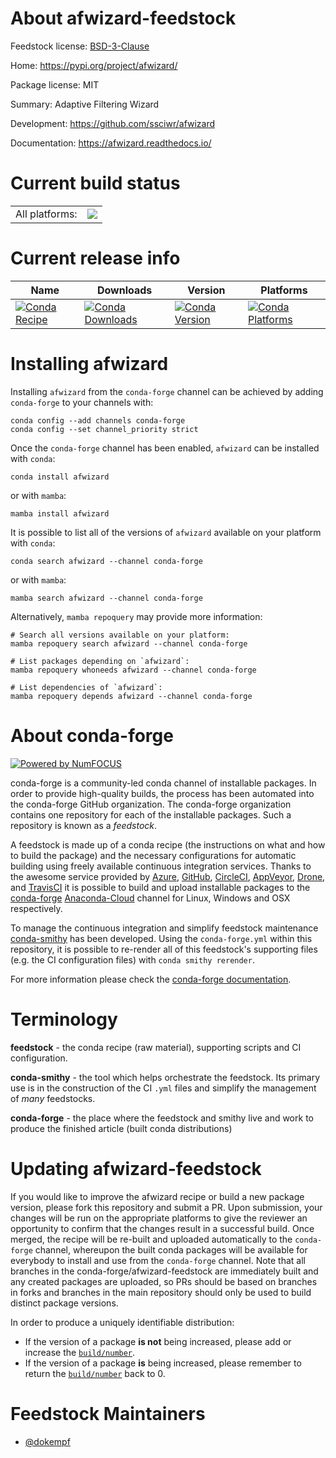 About afwizard-feedstock
========================

Feedstock license: [BSD-3-Clause](https://github.com/conda-forge/afwizard-feedstock/blob/main/LICENSE.txt)

Home: https://pypi.org/project/afwizard/

Package license: MIT

Summary: Adaptive Filtering Wizard

Development: https://github.com/ssciwr/afwizard

Documentation: https://afwizard.readthedocs.io/

Current build status
====================


<table><tr><td>All platforms:</td>
    <td>
      <a href="https://dev.azure.com/conda-forge/feedstock-builds/_build/latest?definitionId=16423&branchName=main">
        <img src="https://dev.azure.com/conda-forge/feedstock-builds/_apis/build/status/afwizard-feedstock?branchName=main">
      </a>
    </td>
  </tr>
</table>

Current release info
====================

| Name | Downloads | Version | Platforms |
| --- | --- | --- | --- |
| [![Conda Recipe](https://img.shields.io/badge/recipe-afwizard-green.svg)](https://anaconda.org/conda-forge/afwizard) | [![Conda Downloads](https://img.shields.io/conda/dn/conda-forge/afwizard.svg)](https://anaconda.org/conda-forge/afwizard) | [![Conda Version](https://img.shields.io/conda/vn/conda-forge/afwizard.svg)](https://anaconda.org/conda-forge/afwizard) | [![Conda Platforms](https://img.shields.io/conda/pn/conda-forge/afwizard.svg)](https://anaconda.org/conda-forge/afwizard) |

Installing afwizard
===================

Installing `afwizard` from the `conda-forge` channel can be achieved by adding `conda-forge` to your channels with:

```
conda config --add channels conda-forge
conda config --set channel_priority strict
```

Once the `conda-forge` channel has been enabled, `afwizard` can be installed with `conda`:

```
conda install afwizard
```

or with `mamba`:

```
mamba install afwizard
```

It is possible to list all of the versions of `afwizard` available on your platform with `conda`:

```
conda search afwizard --channel conda-forge
```

or with `mamba`:

```
mamba search afwizard --channel conda-forge
```

Alternatively, `mamba repoquery` may provide more information:

```
# Search all versions available on your platform:
mamba repoquery search afwizard --channel conda-forge

# List packages depending on `afwizard`:
mamba repoquery whoneeds afwizard --channel conda-forge

# List dependencies of `afwizard`:
mamba repoquery depends afwizard --channel conda-forge
```


About conda-forge
=================

[![Powered by
NumFOCUS](https://img.shields.io/badge/powered%20by-NumFOCUS-orange.svg?style=flat&colorA=E1523D&colorB=007D8A)](https://numfocus.org)

conda-forge is a community-led conda channel of installable packages.
In order to provide high-quality builds, the process has been automated into the
conda-forge GitHub organization. The conda-forge organization contains one repository
for each of the installable packages. Such a repository is known as a *feedstock*.

A feedstock is made up of a conda recipe (the instructions on what and how to build
the package) and the necessary configurations for automatic building using freely
available continuous integration services. Thanks to the awesome service provided by
[Azure](https://azure.microsoft.com/en-us/services/devops/), [GitHub](https://github.com/),
[CircleCI](https://circleci.com/), [AppVeyor](https://www.appveyor.com/),
[Drone](https://cloud.drone.io/welcome), and [TravisCI](https://travis-ci.com/)
it is possible to build and upload installable packages to the
[conda-forge](https://anaconda.org/conda-forge) [Anaconda-Cloud](https://anaconda.org/)
channel for Linux, Windows and OSX respectively.

To manage the continuous integration and simplify feedstock maintenance
[conda-smithy](https://github.com/conda-forge/conda-smithy) has been developed.
Using the ``conda-forge.yml`` within this repository, it is possible to re-render all of
this feedstock's supporting files (e.g. the CI configuration files) with ``conda smithy rerender``.

For more information please check the [conda-forge documentation](https://conda-forge.org/docs/).

Terminology
===========

**feedstock** - the conda recipe (raw material), supporting scripts and CI configuration.

**conda-smithy** - the tool which helps orchestrate the feedstock.
                   Its primary use is in the construction of the CI ``.yml`` files
                   and simplify the management of *many* feedstocks.

**conda-forge** - the place where the feedstock and smithy live and work to
                  produce the finished article (built conda distributions)


Updating afwizard-feedstock
===========================

If you would like to improve the afwizard recipe or build a new
package version, please fork this repository and submit a PR. Upon submission,
your changes will be run on the appropriate platforms to give the reviewer an
opportunity to confirm that the changes result in a successful build. Once
merged, the recipe will be re-built and uploaded automatically to the
`conda-forge` channel, whereupon the built conda packages will be available for
everybody to install and use from the `conda-forge` channel.
Note that all branches in the conda-forge/afwizard-feedstock are
immediately built and any created packages are uploaded, so PRs should be based
on branches in forks and branches in the main repository should only be used to
build distinct package versions.

In order to produce a uniquely identifiable distribution:
 * If the version of a package **is not** being increased, please add or increase
   the [``build/number``](https://docs.conda.io/projects/conda-build/en/latest/resources/define-metadata.html#build-number-and-string).
 * If the version of a package **is** being increased, please remember to return
   the [``build/number``](https://docs.conda.io/projects/conda-build/en/latest/resources/define-metadata.html#build-number-and-string)
   back to 0.

Feedstock Maintainers
=====================

* [@dokempf](https://github.com/dokempf/)

